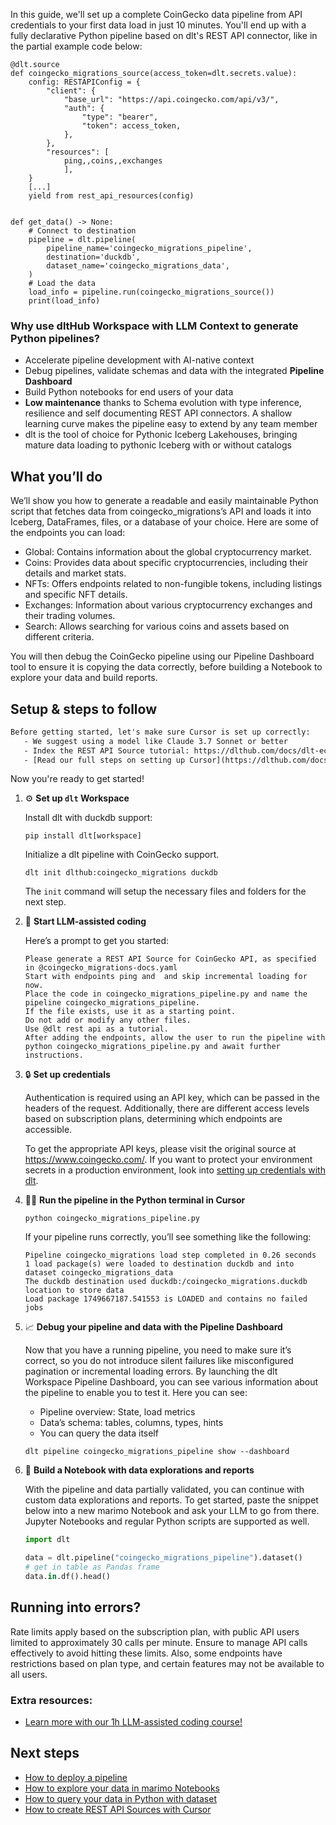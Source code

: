 In this guide, we'll set up a complete CoinGecko data pipeline from API credentials to your first data load in just 10 minutes. You'll end up with a fully declarative Python pipeline based on dlt's REST API connector, like in the partial example code below:

```python-outcome
@dlt.source
def coingecko_migrations_source(access_token=dlt.secrets.value):
    config: RESTAPIConfig = {
        "client": {
            "base_url": "https://api.coingecko.com/api/v3/",
            "auth": {
                "type": "bearer",
                "token": access_token,
            },
        },
        "resources": [
            ping,,coins,,exchanges
            ],
    }
    [...]
    yield from rest_api_resources(config)


def get_data() -> None:
    # Connect to destination
    pipeline = dlt.pipeline(
        pipeline_name='coingecko_migrations_pipeline',
        destination='duckdb',
        dataset_name='coingecko_migrations_data', 
    )
    # Load the data
    load_info = pipeline.run(coingecko_migrations_source())
    print(load_info) 
```

### Why use dltHub Workspace with LLM Context to generate Python pipelines?

- Accelerate pipeline development with AI-native context
- Debug pipelines, validate schemas and data with the integrated **Pipeline Dashboard**
- Build Python notebooks for end users of your data
- **Low maintenance** thanks to Schema evolution with type inference, resilience and self documenting REST API connectors. A shallow learning curve makes the pipeline easy to extend by any team member
- dlt is the tool of choice for Pythonic Iceberg Lakehouses, bringing mature data loading to pythonic Iceberg with or without catalogs

## What you’ll do

We’ll show you how to generate a readable and easily maintainable Python script that fetches data from coingecko_migrations’s API and loads it into Iceberg, DataFrames, files, or a database of your choice. Here are some of the endpoints you can load:

- Global: Contains information about the global cryptocurrency market.
- Coins: Provides data about specific cryptocurrencies, including their details and market stats.
- NFTs: Offers endpoints related to non-fungible tokens, including listings and specific NFT details.
- Exchanges: Information about various cryptocurrency exchanges and their trading volumes.
- Search: Allows searching for various coins and assets based on different criteria.

You will then debug the CoinGecko pipeline using our Pipeline Dashboard tool to ensure it is copying the data correctly, before building a Notebook to explore your data and build reports.

## Setup & steps to follow

```default
Before getting started, let's make sure Cursor is set up correctly:
   - We suggest using a model like Claude 3.7 Sonnet or better
   - Index the REST API Source tutorial: https://dlthub.com/docs/dlt-ecosystem/verified-sources/rest_api/ and add it to context as **@dlt rest api**
   - [Read our full steps on setting up Cursor](https://dlthub.com/docs/dlt-ecosystem/llm-tooling/cursor-restapi#23-configuring-cursor-with-documentation)
```

Now you're ready to get started!

1. ⚙️ **Set up `dlt` Workspace**
    
    Install dlt with duckdb support:
    ```shell
    pip install dlt[workspace]
    ```

    Initialize a dlt pipeline with CoinGecko support.
    ```shell
    dlt init dlthub:coingecko_migrations duckdb
    ```

    The `init` command will setup the necessary files and folders for the next step.
    
2. 🤠 **Start LLM-assisted coding**
    
    Here’s a prompt to get you started:
    
    ```prompt
    Please generate a REST API Source for CoinGecko API, as specified in @coingecko_migrations-docs.yaml 
    Start with endpoints ping and  and skip incremental loading for now. 
    Place the code in coingecko_migrations_pipeline.py and name the pipeline coingecko_migrations_pipeline. 
    If the file exists, use it as a starting point. 
    Do not add or modify any other files. 
    Use @dlt rest api as a tutorial. 
    After adding the endpoints, allow the user to run the pipeline with python coingecko_migrations_pipeline.py and await further instructions.
    ```

    
3. 🔒 **Set up credentials** 
    
    Authentication is required using an API key, which can be passed in the headers of the request. Additionally, there are different access levels based on subscription plans, determining which endpoints are accessible.
    
    To get the appropriate API keys, please visit the original source at https://www.coingecko.com/.
    If you want to protect your environment secrets in a production environment, look into [setting up credentials with dlt](https://dlthub.com/docs/walkthroughs/add_credentials).
    
4. 🏃‍♀️ **Run the pipeline in the Python terminal in Cursor**
    
    ```shell
    python coingecko_migrations_pipeline.py
    ```
    
    If your pipeline runs correctly, you’ll see something like the following:
    
    ```shell
    Pipeline coingecko_migrations load step completed in 0.26 seconds
    1 load package(s) were loaded to destination duckdb and into dataset coingecko_migrations_data
    The duckdb destination used duckdb:/coingecko_migrations.duckdb location to store data
    Load package 1749667187.541553 is LOADED and contains no failed jobs
    ```
    
5. 📈 **Debug your pipeline and data with the Pipeline Dashboard**

    Now that you have a running pipeline, you need to make sure it’s correct, so you do not introduce silent failures like misconfigured pagination or incremental loading errors. By launching the dlt Workspace Pipeline Dashboard, you can see various information about the pipeline to enable you to test it. Here you can see:
    - Pipeline overview: State, load metrics
    - Data’s schema: tables, columns, types, hints
    - You can query the data itself
    
    ```shell
    dlt pipeline coingecko_migrations_pipeline show --dashboard
    ```
    
6. 🐍 **Build a Notebook with data explorations and reports**

    With the pipeline and data partially validated, you can continue with custom data explorations and reports. To get started, paste the snippet below into a new marimo Notebook and ask your LLM to go from there. Jupyter Notebooks and regular Python scripts are supported as well.

    
    ```python
    import dlt

   data = dlt.pipeline("coingecko_migrations_pipeline").dataset()
   # get in table as Pandas frame
   data.in.df().head()
    ```

## Running into errors?

Rate limits apply based on the subscription plan, with public API users limited to approximately 30 calls per minute. Ensure to manage API calls effectively to avoid hitting these limits. Also, some endpoints have restrictions based on plan type, and certain features may not be available to all users.

### Extra resources:

- [Learn more with our 1h LLM-assisted coding course!](https://www.youtube.com/watch?v=GGid70rnJuM)

## Next steps

- [How to deploy a pipeline](https://dlthub.com/docs/walkthroughs/deploy-a-pipeline)
- [How to explore your data in marimo Notebooks](https://dlthub.com/docs/general-usage/dataset-access/marimo)
- [How to query your data in Python with dataset](https://dlthub.com/docs/general-usage/dataset-access/dataset)
- [How to create REST API Sources with Cursor](https://dlthub.com/docs/dlt-ecosystem/llm-tooling/cursor-restapi)
